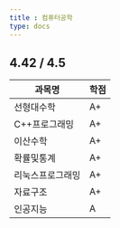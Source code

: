 ```yaml
---
title : 컴퓨터공학
type: docs
---
```

## 4.42 / 4.5

| 과목명   | 학점 |
|----------|------|
| 선형대수학   | A+    |
| C++프로그래밍    | A+    |
| 이산수학    | A+    |
| 확률및통계    | A+    |
| 리눅스프로그래밍    | A+    |
| 자료구조    | A+    |
| 인공지능    | A    |


